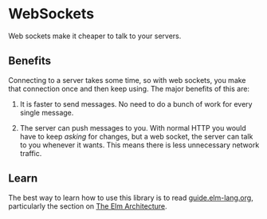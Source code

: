 # WebSockets

Web sockets make it cheaper to talk to your servers.


## Benefits

Connecting to a server takes some time, so with web sockets, you make that
connection once and then keep using. The major benefits of this are:

  1. It is faster to send messages. No need to do a bunch of work for every
  single message.

  2. The server can push messages to you. With normal HTTP you would have to
  keep *asking* for changes, but a web socket, the server can talk to you
  whenever it wants. This means there is less unnecessary network traffic.


## Learn

The best way to learn how to use this library is to read [guide.elm-lang.org](https://guide.elm-lang.org/), particularly the section on [The Elm Architecture](https://guide.elm-lang.org/architecture/index.html).

